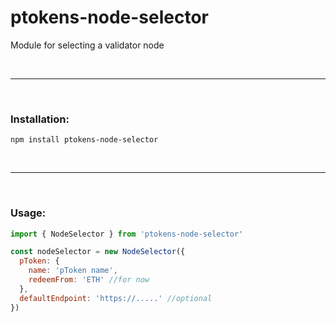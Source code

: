 # ptokens-node-selector

Module for selecting a validator node

&nbsp;

***

&nbsp;

### Installation:

```
npm install ptokens-node-selector
```

&nbsp;

***

&nbsp;

### Usage:

```js
import { NodeSelector } from 'ptokens-node-selector'

const nodeSelector = new NodeSelector({
  pToken: {
    name: 'pToken name',
    redeemFrom: 'ETH' //for now
  },
  defaultEndpoint: 'https://.....' //optional 
})
```
